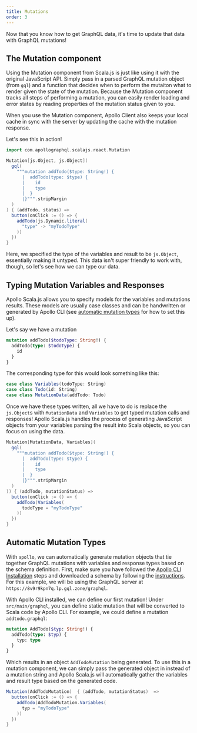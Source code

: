 ```yaml
---
title: Mutations
order: 3
---
```


Now that you know how to get GraphQL data, it's time to update that data with GraphQL mutations!

## The Mutation component
Using the Mutation component from Scala.js is just like using it with the original JavaScript API. Simply pass in a parsed GraphQL mutation object (from `gql`) and a function that decides when to perform the mutaiton what to render given the state of the mutation. Because the Mutation component tracks all steps of performing a mutation, you can easily render loading and error states by reading properties of the mutation status given to you.

When you use the Mutation component, Apollo Client also keeps your local cache in sync with the server by updating the cache with the mutation response.

Let's see this in action!

```scala
import com.apollographql.scalajs.react.Mutation

Mutation[js.Object, js.Object](
  gql(
    """mutation addTodo($type: String!) {
      |  addTodo(type: $type) {
      |    id
      |    type
      |  }
      |}""".stripMargin
  )
) { (addTodo, status) =>
  button(onClick := () => {
    addTodo(js.Dynamic.literal(
      "type" -> "myTodoType"
    ))
  })
}
```

Here, we specified the type of the variables and result to be `js.Object`, essentially making it untyped. This data isn't super friendly to work with, though, so let's see how we can type our data.

## Typing Mutation Variables and Responses
Apollo Scala.js allows you to specify models for the variables and mutations results. These models are usually case classes and can be handwritten or generated by Apollo CLI (see [automatic mutation types](#Automatic-Mutation-Types) for how to set this up).

Let's say we have a mutation
```graphql
mutation addTodo($todoType: String!) {
  addTodo(type: $todoType) {
    id
  }
}
```

The corresponding type for this would look something like this:
```scala
case class Variables(todoType: String)
case class Todo(id: String)
case class MutationData(addTodo: Todo)
```

Once we have these types written, all we have to do is replace the `js.Object`s with `MutationData` and `Variables` to get typed mutation calls and responses! Apollo Scala.js handles the process of generating JavaScript objects from your variables parsing the result into Scala objects, so you can focus on using the data.

```scala
Mutation[MutationData, Variables](
  gql(
    """mutation addTodo($type: String!) {
      |  addTodo(type: $type) {
      |    id
      |    type
      |  }
      |}""".stripMargin
  )
)) { (addTodo, mutationStatus) =>
  button(onClick := () => {
    addTodo(Variables(
      todoType = "myTodoType"
    ))
  })
}
```

## Automatic Mutation Types
With `apollo`, we can automatically generate mutation objects that tie together GraphQL mutations with variables and response types based on the schema definition. First, make sure you have followed the [Apollo CLI Installation](./installation.html#Apollo-CLI) steps and downloaded a schema by following the [instructions](https://github.com/apollographql/apollo-cli#apollo-schemadownload-output). For this example, we will be using the GraphQL server at `https://8v9r9kpn7q.lp.gql.zone/graphql`.

With Apollo CLI installed, we can define our first mutation! Under `src/main/graphql`, you can define static mutation that will be converted to Scala code by Apollo CLI. For example, we could define a mutation `addtodo.graphql`:
```graphql
mutation AddTodo($typ: String!) {
  addTodo(type: $typ) {
    typ: type
  }
}
```

Which results in an object `AddTodoMutation` being generated. To use this in a mutation component, we can simply pass the generated object in instead of a mutation string and Apollo Scala.js will automatically gather the variables and result type based on the generated code.

```scala
Mutation(AddTodoMutation)  { (addTodo, mutationStatus)  =>
  button(onClick := () => {
    addTodo(AddTodoMutation.Variables(
      typ = "myTodoType"
    ))
  })
}
```
